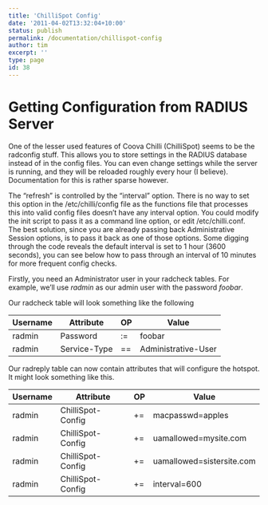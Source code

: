 ```yaml
---
title: 'ChilliSpot Config'
date: '2011-04-02T13:32:04+10:00'
status: publish
permalink: /documentation/chillispot-config
author: tim
excerpt: ''
type: page
id: 38
---
```

Getting Configuration from RADIUS Server
========================================

One of the lesser used features of Coova Chilli (ChilliSpot) seems to be the radconfig stuff. This allows you to store settings in the RADIUS database instead of in the config files. You can even change settings while the server is running, and they will be reloaded roughly every hour (I believe). Documentation for this is rather sparse however.

The “refresh” is controlled by the “interval” option. There is no way to set this option in the /etc/chilli/config file as the functions file that processes this into valid config files doesn’t have any interval option. You could modify the init script to pass it as a command line option, or edit /etc/chilli.conf. The best solution, since you are already passing back Administrative Session options, is to pass it back as one of those options. Some digging through the code reveals the default interval is set to 1 hour (3600 seconds), you can see below how to pass through an interval of 10 minutes for more frequent config checks.

Firstly, you need an Administrator user in your radcheck tables. For example, we’ll use *radmin* as our admin user with the password *foobar*.

Our radcheck table will look something like the following

| Username | Attribute    | OP  | Value               |
| -------- | ------------ | --- | ------------------- |
| radmin   | Password     | :=  | foobar              |
| radmin   | Service-Type | \== | Administrative-User |

Our radreply table can now contain attributes that will configure the hotspot. It might look something like this.


| Username | Attribute         | OP | Value                     |
| -------- | ----------------- | -- | ------------------------- |
| radmin   | ChilliSpot-Config | += | macpasswd=apples          |
| radmin   | ChilliSpot-Config | += | uamallowed=mysite.com     |
| radmin   | ChilliSpot-Config | += | uamallowed=sistersite.com |
| radmin   | ChilliSpot-Config | += | interval=600              |